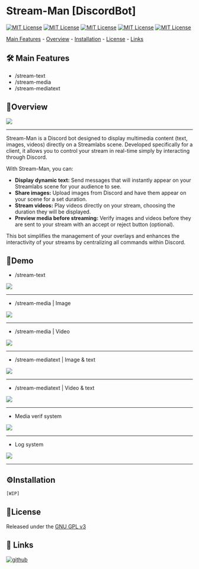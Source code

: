 
# Stream-Man [DiscordBot]



[![MIT License](https://img.shields.io/badge/node-js-purple)](https://github.com/nodejs/node)
[![MIT License](https://img.shields.io/badge/discord-js-purple)](https://github.com/discordjs/discord.js)
[![MIT License](https://img.shields.io/badge/html-purple)](https://github.com/discordjs/discord.js)
[![MIT License](https://img.shields.io/badge/css-purple)](https://github.com/discordjs/discord.js)
[![MIT License](https://img.shields.io/badge/javascript-purple)](https://github.com/discordjs/discord.js)


[Main Features](https://github.com/l950x/QPanel-discordbot-preview#mainfeatures) - [Overview](https://github.com/l950x/QPanel-discordbot-preview#overview) - [Installation](https://github.com/l950x/QPanel-discordbot-preview#installation) - [License](https://github.com/l950x/QPanel-discordbot-preview#license) - [Links](https://github.com/l950x/QPanel-discordbot-preview#links)




## 🛠️ Main Features

- /stream-text
- /stream-media
- /stream-mediatext


## 📑Overview

<img src="./public/assets/gifs/cmd.gif"/>
<hr/>

Stream-Man is a Discord bot designed to display multimedia content (text, images, videos) directly on a Streamlabs scene. Developed specifically for a client, it allows you to control your stream in real-time simply by interacting through Discord.

With Stream-Man, you can:

- **Display dynamic text:** Send messages that will instantly appear on your Streamlabs scene for your audience to see.
- **Share images:** Upload images from Discord and have them appear on your scene for a set duration.
- **Stream videos:** Play videos directly on your stream, choosing the duration they will be displayed.
- **Preview media before streaming:** Verify images and videos before they are sent to your stream with an accept or reject button (optional).
  
This bot simplifies the management of your overlays and enhances the interactivity of your streams by centralizing all commands within Discord.

## 📑Demo

- /stream-text
<img src="./public/assets/gifs/text1-min.gif"/>
<hr/>

- /stream-media | Image
<img src="./public/assets/gifs/media1-min.gif"/>
<hr/>

- /stream-media | Video
<img src="./public/assets/gifs/media_video-min.gif"/>
<hr/>

- /stream-mediatext | Image & text
<img src="./public/assets/gifs/mediatext1-min.gif"/>
<hr/>

- /stream-mediatext | Video & text
<img src="./public/assets/gifs/mediatext video1-min.gif"/>
<hr/>

- Media verif system
<img src="./public/assets/gifs/verif1-min.gif"/>
<hr/>

- Log system
<img src="./public/assets/gifs/log.gif"/>
<hr/>
  
## ⚙️Installation

```bash
[WIP]
```
    
## 📃License

Released under the [GNU GPL v3](https://www.gnu.org/licenses/gpl-3.0.en.html)



## 🔗 Links
[![github](https://img.shields.io/badge/github-purple?style=for-the-badge&logo=github&logoColor=white)](https://github.com/l950x)

